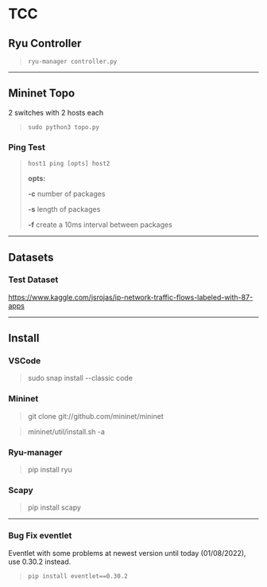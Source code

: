 # **TCC**

## **Ryu Controller**

>`ryu-manager controller.py`

---
## **Mininet Topo**

2 switches with 2 hosts each

>`sudo python3 topo.py`


### **Ping Test**

>`host1 ping [opts] host2`
>
>**opts:**
>
>**-c** number of packages
>
>**-s** length of packages
>
>**-f** create a 10ms interval between packages

---

## Datasets

### Test Dataset

https://www.kaggle.com/jsrojas/ip-network-traffic-flows-labeled-with-87-apps

---

## Install

### VSCode

>sudo snap install --classic code

### Mininet

>git clone git://github.com/mininet/mininet

>mininet/util/install.sh -a

### Ryu-manager

>pip install ryu

### Scapy

>pip install scapy
---

### **Bug Fix eventlet**

Eventlet with some problems at newest version until today (01/08/2022), use 0.30.2 instead.

>`pip install eventlet==0.30.2`
